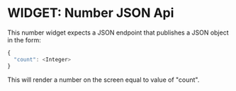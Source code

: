 # WIDGET: Number JSON Api

This number widget expects a JSON endpoint that publishes a JSON object in the form:

```Javascript
{
  "count": <Integer>
}
```

This will render a number on the screen equal to value of "count".

